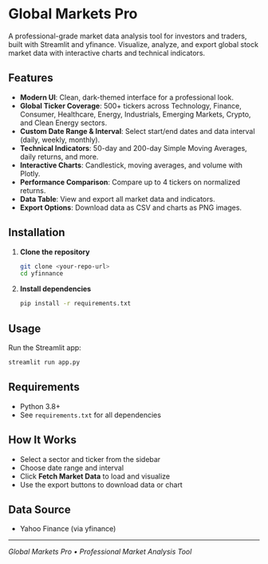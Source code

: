# Global Markets Pro

A professional-grade market data analysis tool for investors and traders, built with Streamlit and yfinance. Visualize, analyze, and export global stock market data with interactive charts and technical indicators.

## Features

- **Modern UI**: Clean, dark-themed interface for a professional look.
- **Global Ticker Coverage**: 500+ tickers across Technology, Finance, Consumer, Healthcare, Energy, Industrials, Emerging Markets, Crypto, and Clean Energy sectors.
- **Custom Date Range & Interval**: Select start/end dates and data interval (daily, weekly, monthly).
- **Technical Indicators**: 50-day and 200-day Simple Moving Averages, daily returns, and more.
- **Interactive Charts**: Candlestick, moving averages, and volume with Plotly.
- **Performance Comparison**: Compare up to 4 tickers on normalized returns.
- **Data Table**: View and export all market data and indicators.
- **Export Options**: Download data as CSV and charts as PNG images.

## Installation

1. **Clone the repository**
   ```sh
   git clone <your-repo-url>
   cd yfinnance
   ```
2. **Install dependencies**
   ```sh
   pip install -r requirements.txt
   ```

## Usage

Run the Streamlit app:
```sh
streamlit run app.py
```

## Requirements
- Python 3.8+
- See `requirements.txt` for all dependencies

## How It Works
- Select a sector and ticker from the sidebar
- Choose date range and interval
- Click **Fetch Market Data** to load and visualize
- Use the export buttons to download data or chart

## Data Source
- Yahoo Finance (via yfinance)
---
*Global Markets Pro • Professional Market Analysis Tool*
